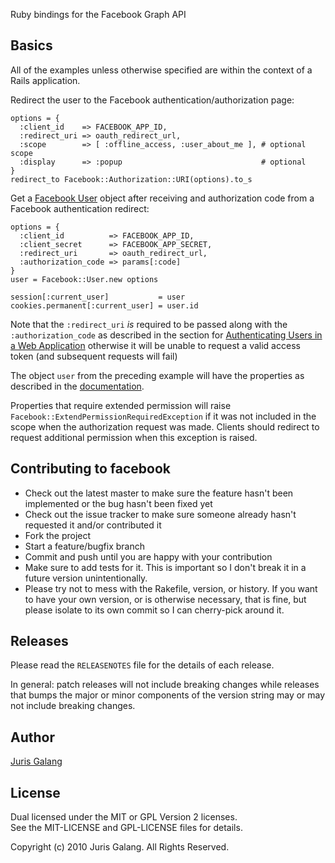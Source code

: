 Ruby bindings for the Facebook Graph API

Basics
------
All of the examples unless otherwise specified are within the context of a 
Rails application.

Redirect the user to the Facebook authentication/authorization page:

    options = {
      :client_id    => FACEBOOK_APP_ID, 
      :redirect_uri => oauth_redirect_url,
      :scope        => [ :offline_access, :user_about_me ], # optional scope
      :display      => :popup                               # optional
    }
    redirect_to Facebook::Authorization::URI(options).to_s

Get a [Facebook User](http://developers.facebook.com/docs/reference/api/user) 
object after receiving and authorization code from a Facebook authentication 
redirect:

    options = { 
      :client_id          => FACEBOOK_APP_ID, 
      :client_secret      => FACEBOOK_APP_SECRET, 
      :redirect_uri       => oauth_redirect_url,
      :authorization_code => params[:code] 
    }
    user = Facebook::User.new options

    session[:current_user]           = user
    cookies.permanent[:current_user] = user.id

Note that the `:redirect_uri` *is* required to be passed along with the 
`:authorization_code` as described in the section for [Authenticating Users in a Web Application](http://developers.facebook.com/docs/authentication/#authenticating-users-in-a-web-application)
otherwise it will be unable to request a valid access token (and subsequent 
requests will fail)
    
The object `user` from the preceding example will have the properties as 
described in the [documentation](http://developers.facebook.com/docs/reference/api/user).

Properties that require extended permission will raise `Facebook::ExtendPermissionRequiredException`
if it was not included in the scope when the authorization request was made. 
Clients should redirect to request additional permission when this exception is
raised.

Contributing to facebook
------------------------
 
* Check out the latest master to make sure the feature hasn't been implemented 
  or the bug hasn't been fixed yet
* Check out the issue tracker to make sure someone already hasn't requested it 
  and/or contributed it
* Fork the project
* Start a feature/bugfix branch
* Commit and push until you are happy with your contribution
* Make sure to add tests for it. This is important so I don't break it in a 
  future version unintentionally.
* Please try not to mess with the Rakefile, version, or history. If you want 
  to have your own version, or is otherwise necessary, that is fine, but please 
  isolate to its own commit so I can cherry-pick around it.

Releases
--------
Please read the `RELEASENOTES` file for the details of each release. 

In general: patch releases will not include breaking changes while releases 
that bumps the major or minor components of the version string may or may not 
include breaking changes.

Author
------
[Juris Galang](http://github.com/jurisgalang/)

License
-------
Dual licensed under the MIT or GPL Version 2 licenses.  
See the MIT-LICENSE and GPL-LICENSE files for details.

Copyright (c) 2010 Juris Galang. All Rights Reserved.
